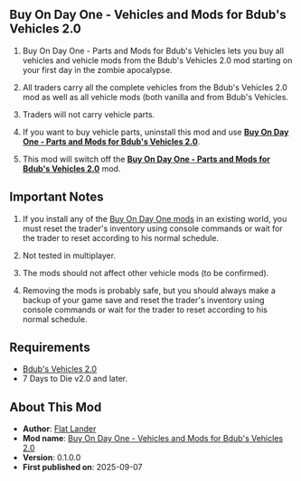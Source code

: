 ## Buy On Day One - Vehicles and Mods for Bdub's Vehicles 2.0

1. Buy On Day One - Parts and Mods for Bdub's Vehicles lets you buy all vehicles and vehicle mods from the Bdub's Vehicles 2.0 mod starting on your first day in the zombie apocalypse.

2. All traders carry all the complete vehicles from the Bdub's Vehicles 2.0 mod as well as all vehicle mods (both vanilla and from Bdub's Vehicles.

3. Traders will not carry vehicle parts. 

4. If you want to buy vehicle parts, uninstall this mod and use [**Buy On Day One - Parts and Mods for Bdub's Vehicles 2.0**](https://www.nexusmods.com/7daystodie/mods/8566).

5. This mod will switch off the [**Buy On Day One - Parts and Mods for Bdub's Vehicles 2.0**](https://www.nexusmods.com/7daystodie/mods/8566) mod. 

## Important Notes 
1. If you install any of the [Buy On Day One mods](https://next.nexusmods.com/profile/flatlanderone/mods) in an existing world, you must reset the trader's inventory using console commands or wait for the trader to reset according to his normal schedule.

2. Not tested in multiplayer.

3. The mods should not affect other vehicle mods (to be confirmed).

4. Removing the mods is probably safe, but you should always make a backup of your game save and reset the trader's inventory using console commands or wait for the trader to reset according to his normal schedule.

## Requirements
- [Bdub's Vehicles 2.0](https://www.nexusmods.com/7daystodie/mods/342)
- 7 Days to Die v2.0 and later.

## About This Mod
- **Author**: [Flat Lander](https://github.com/flatlanderone/flatlander-releases)
- **Mod name**: [Buy On Day One - Vehicles and Mods for Bdub's Vehicles 2.0](https://www.nexusmods.com/7daystodie/mods/8565)
- **Version**: 0.1.0.0
- **First published on**: 2025-09-07

